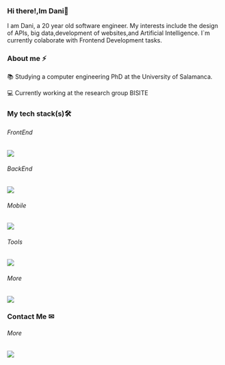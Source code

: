 ### Hi there!,Im Dani👋
I am Dani, a 20 year old software engineer. My interests include the design of APIs, big data,development of websites,and Artificial Intelligence.
I`m currently colaborate with Frontend Development tasks.
### About me ⚡
📚 Studying a computer engineering PhD at the University of Salamanca.

💻 Currently working at the research group BISITE
### My tech stack(s)🛠
<p align="center">
  <h6>FrontEnd</h6>
  <a href="https://skillicons.dev">
    <img src="https://skillicons.dev/icons?i=vuejs,bootstrap,html,css,react,nodejs,typescript,js" />
  </a>
</p>
<p align="center">
  <h6>BackEnd</h6>
  <a href="https://skillicons.dev">
    <img src="https://skillicons.dev/icons?i=express,python,java,postgres,mongodb" />
  </a>
</p>
<p align="center">
  <h6>Mobile</h6>
  <a href="https://skillicons.dev">
    <img src="https://skillicons.dev/icons?i=swift" />
  </a>
</p>
<p align="center">
  <h6>Tools</h6>
  <a href="https://skillicons.dev">
    <img src="https://skillicons.dev/icons?i=github,git,gitlab,docker" />
  </a>
</p>
<p align="center">
  <h6>More</h6>
  <a href="https://skillicons.dev">
    <img src="https://skillicons.dev/icons?i=linux,c,bash" />
  </a>
</p>

### Contact Me ✉
<p align="center">
  <h6>More</h6>
  <a href="https://www.linkedin.com/in/daniel-mulas-1a548228a/">
    <img src="https://skillicons.dev/icons?i=linkedin" />
  </a>
</p>
